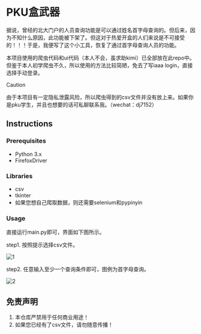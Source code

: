 # PKU盒武器

据说，曾经的北大门户的人员查询功能是可以通过姓名首字母查询的。但后来，因为不知什么原因，此功能被下架了。但这对于热爱开盒的人们来说是不可接受的！！！于是，我便写了这个小工具，恢复了通过首字母查询人员的功能。

本项目使用的爬虫代码和ui代码（本人不会，虽求助kimi）已全部放在此repo中。但鉴于本人初学爬虫不久，所以使用的方法比较简陋，免去了写iaaa login，直接选择手动登录。



> [!CAUTION]
>
> 由于本项目有一定隐私泄露风险，所以爬虫得到的csv文件并没有放上来。如果你是pku学生，并且也想要的话可私聊联系我。（wechat：dj7152） 



## Instructions

### Prerequisites

- Python 3.x
- FirefoxDriver

### Libraries

- csv
- tkinter
- 如果您想自己爬取数据，则还需要selenium和pypinyin

### Usage

直接运行main.py即可，界面如下图所示。

step1. 按照提示选择csv文件。

![1](E:\门户爬虫\北大门户\1.png)

step2. 任意输入至少一个查询条件即可，图例为首字母查询。

![2](E:\门户爬虫\北大门户\2.png)

## 免责声明

1. 本仓库严禁用于任何商业用途！
2. 如果您已经有了csv文件，请勿随意传播！
